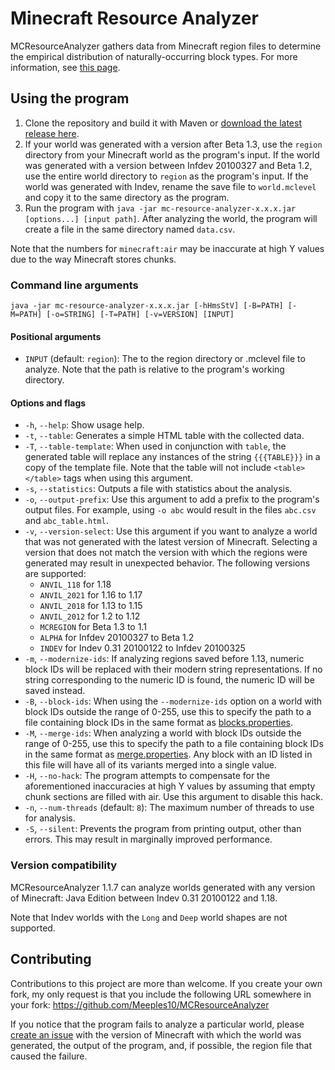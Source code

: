# Minecraft Resource Analyzer

MCResourceAnalyzer gathers data from Minecraft region files to determine the empirical distribution of naturally-occurring block types. For more information, see [this page](https://meeples10.github.io/resource-distribution).

## Using the program

1. Clone the repository and build it with Maven or [download the latest release here](https://github.com/Meeples10/MCResourceAnalyzer/releases).
2. If your world was generated with a version after Beta 1.3, use the `region` directory from your Minecraft world as the program's input.
If the world was generated with a version between Infdev 20100327 and Beta 1.2, use the entire world directory to `region` as the program's input.
If the world was generated with Indev, rename the save file to `world.mclevel` and copy it to the same directory as the program.
3. Run the program with `java -jar mc-resource-analyzer-x.x.x.jar [options...] [input path]`. After analyzing the world, the program will create a file in the same directory named `data.csv`.

Note that the numbers for `minecraft:air` may be inaccurate at high Y values due to the way Minecraft stores chunks.

### Command line arguments

```
java -jar mc-resource-analyzer-x.x.x.jar [-hHmsStV] [-B=PATH] [-M=PATH] [-o=STRING] [-T=PATH] [-v=VERSION] [INPUT]
```

#### Positional arguments

- `INPUT` (default: `region`): The to the region directory or .mclevel file to analyze. Note that the path is relative to the program's working directory.

#### Options and flags

- `-h`, `--help`: Show usage help.
- `-t`, `--table`: Generates a simple HTML table with the collected data.
- `-T`, `--table-template`: When used in conjunction with `table`, the generated table will replace any instances of the string `{{{TABLE}}}` in a copy of the template file. Note that the table will not include `<table></table>` tags when using this argument.
- `-s`, `--statistics`: Outputs a file with statistics about the analysis.
- `-o`, `--output-prefix`: Use this argument to add a prefix to the program's output files. For example, using `-o abc` would result in the files `abc.csv` and `abc_table.html`.
- `-v`, `--version-select`: Use this argument if you want to analyze a world that was not generated with the latest version of Minecraft. Selecting a version that does not match the version with which the regions were generated may result in unexpected behavior. The following versions are supported:
  - `ANVIL_118` for 1.18
  - `ANVIL_2021` for 1.16 to 1.17
  - `ANVIL_2018` for 1.13 to 1.15
  - `ANVIL_2012` for 1.2 to 1.12
  - `MCREGION` for Beta 1.3 to 1.1
  - `ALPHA` for Infdev 20100327 to Beta 1.2
  - `INDEV` for Indev 0.31 20100122 to Infdev 20100325
- `-m`, `--modernize-ids`: If analyzing regions saved before 1.13, numeric block IDs will be replaced with their modern string representations. If no string corresponding to the numeric ID is found, the numeric ID will be saved instead.
- `-B`, `--block-ids`: When using the `--modernize-ids` option on a world with block IDs outside the range of 0-255, use this to specify the path to a file containing block IDs in the same format as [blocks.properties](https://github.com/Meeples10/MCResourceAnalyzer/blob/master/src/main/resources/blocks.properties).
- `-M`, `--merge-ids`: When analyzing a world with block IDs outside the range of 0-255, use this to specify the path to a file containing block IDs in the same format as [merge.properties](https://github.com/Meeples10/MCResourceAnalyzer/blob/master/src/main/resources/merge.properties). Any block with an ID listed in this file will have all of its variants merged into a single value.
- `-H`, `--no-hack`: The program attempts to compensate for the aforementioned inaccuracies at high Y values by assuming that empty chunk sections are filled with air. Use this argument to disable this hack.
- `-n`, `--num-threads` (default: `8`): The maximum number of threads to use for analysis.
- `-S`, `--silent`: Prevents the program from printing output, other than errors. This may result in marginally improved performance.

### Version compatibility

MCResourceAnalyzer 1.1.7 can analyze worlds generated with any version of Minecraft: Java Edition between Indev 0.31 20100122 and 1.18.

Note that Indev worlds with the `Long` and `Deep` world shapes are not supported.

## Contributing

Contributions to this project are more than welcome. If you create your own fork, my only request is that you include the following URL somewhere in your fork: https://github.com/Meeples10/MCResourceAnalyzer

If you notice that the program fails to analyze a particular world, please [create an issue](https://github.com/Meeples10/MCResourceAnalyzer/issues/new?title=Error%20when%20analyzing%20world&body=Minecraft%20version:%20%0A%0AProgram%20output:%0A%60%60%60%0A[paste%20output%20here]%0A%60%60%60%0A%0AOther%20details:%20%0A%0A%3C%21--%20If%20possible,%20please%20attach%20the%20region%20file%20that%20caused%20the%20failure%20--%3E) with the version of Minecraft with which the world was generated, the output of the program, and, if possible, the region file that caused the failure.
